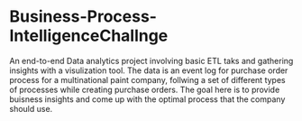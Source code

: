 # Business-Process-IntelligenceChallnge
An end-to-end Data analytics project involving basic ETL taks and gathering insights with a visulization tool.
The data is an event log  for purchase order process for a multinational paint company, follwing a set of different types of processes while creating purchase orders.
The goal here is to provide buisness insights and come up with the optimal process that the company should use.
